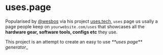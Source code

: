 # uses.page 

Popularised by [@wesbos](https://wesbos.com) via his project [uses.tech](https://uses.tech), 
`uses` page us usally a page people keep on `yourwebsite.com/uses` that showcases all the
**hardware gear, software tools, configs etc** they use. 

This project is an attempt to create an easy to use _**uses page_** _generator__ 